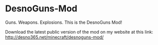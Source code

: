 # DesnoGuns-Mod
Guns. Weapons. Explosions. This is the DesnoGuns Mod!

Download the latest public version of the mod on my website at this link: http://desno365.net/minecraft/desnoguns-mod/
